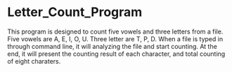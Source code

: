 # Letter_Count_Program
This program is designed to count five vowels and three letters from a file.
Five vowels are A, E, I, O, U.
Three letter are T, P, D.
When a file is typed in through command line,
it will analyzing the file and start counting.
At the end, it will present the counting result of each character,
and total counting of eight charaters.
